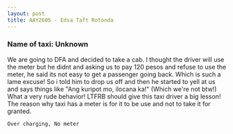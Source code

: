 ```yaml
---
layout: post
title: AAY2605 - Edsa Taft Rotonda 
---
```


### Name of taxi: Unknown 

We are going to DFA and decided to take a cab. I thought the driver will use the meter but he didnt and asking us to pay 120 pesos and refuse to use the meter, he said its not easy to get a passenger going back. Which is such a lame excuse! So i told him to drop us off and then he started to yell at us and says things like "Ang kuripot mo, ilocana ka!" (Which we're not btw!) What a very rude behavior! LTFRB should give this  taxi driver a big lesson! The reason why taxi has a meter is for it to be use and not to take it for granted. 

```Over charging, No meter```
